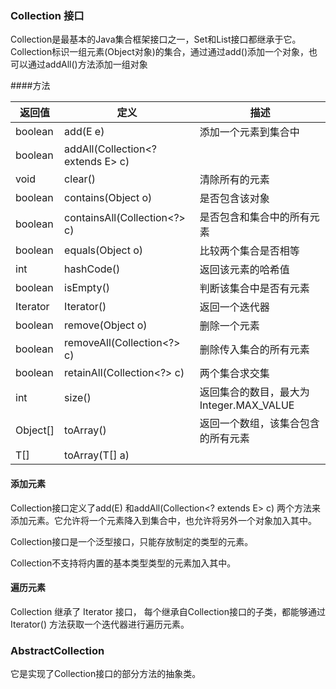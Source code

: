 ### Collection 接口

Collection是最基本的Java集合框架接口之一，Set和List接口都继承于它。
Collection标识一组元素(Object对象)的集合，通过通过add()添加一个对象，也可以通过addAll()方法添加一组对象

####方法

返回值|定义|描述
------ | ------ | ------
boolean | add(E e) | 添加一个元素到集合中
boolean | addAll(Collection<? extends E> c)|
void | clear() | 清除所有的元素
boolean | contains(Object o) | 是否包含该对象
boolean | containsAll(Collection<?> c) | 是否包含和集合中的所有元素
boolean | equals(Object o)| 比较两个集合是否相等
int | hashCode() | 返回该元素的哈希值
boolean | isEmpty() | 判断该集合中是否有元素
Iterator<E> | Iterator() | 返回一个迭代器
boolean | remove(Object o) |删除一个元素
boolean | removeAll(Collection<?> c)| 删除传入集合的所有元素
boolean | retainAll(Collection<?> c) | 两个集合求交集
int | size() | 返回集合的数目，最大为Integer.MAX_VALUE
Object[] | toArray()| 返回一个数组，该集合包含的所有元素
<T> T[] | toArray(T[] a) |

#### 添加元素

Collection接口定义了add(E) 和addAll(Collection<? extends E> c)  两个方法来添加元素。它允许将一个元素降入到集合中，也允许将另外一个对象加入其中。

Collection接口是一个泛型接口，只能存放制定的类型的元素。

Collection不支持将内置的基本类型类型的元素加入其中。

#### 遍历元素

Collection 继承了 Iterator 接口， 每个继承自Collection接口的子类，都能够通过Iterator() 方法获取一个迭代器进行遍历元素。


### AbstractCollection

它是实现了Collection接口的部分方法的抽象类。









